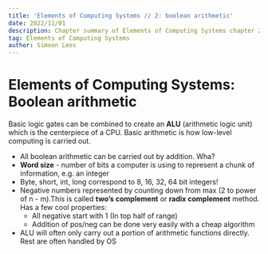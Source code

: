```yaml
---
title: 'Elements of Computing Systems // 2: boolean arithmetic'
date: 2022/11/01
description: Chapter summary of Elements of Computing Systems chapter 2 - boolean arithmetic.
tag: Elements of Computing Systems
author: Simeon Lees
---
```


# Elements of Computing Systems: Boolean arithmetic

Basic logic gates can be combined to create an **ALU** (arithmetic logic unit) which is the centerpiece of a CPU. Basic arithmetic is how low-level computing is carried out.

- All boolean arithmetic can be carried out by addition. Wha?
- **Word size** - number of bits a computer is using to represent a chunk of information, e.g. an integer
- Byte, short, int, long correspond to 8, 16, 32, 64 bit integers!
- Negative numbers represented by counting down from max (2 to power of n - m).This is called **two’s complement** or **radix complement** method. Has a few cool properties:
  - All negative start with 1 (In top half of range)
  - Addition of pos/neg can be done very easily with a cheap algorithm
- ALU will often only carry out a portion of arithmetic functions directly. Rest are often handled by OS
